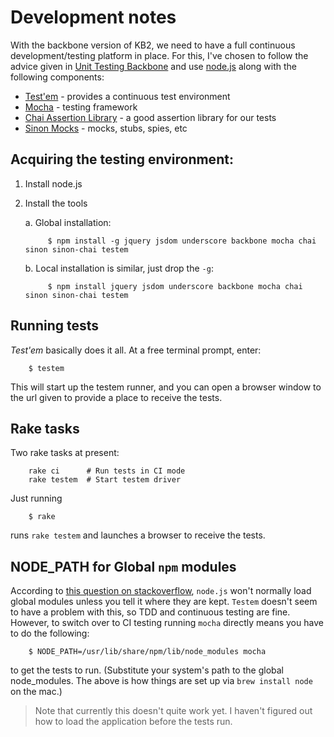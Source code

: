 # Development notes

With the backbone version of KB2, we need to have a full continuous
development/testing platform in place. For this, I've chosen to follow
the advice given in [Unit Testing
Backbone](http://www.sitepoint.com/unit-testing-backbone-js-applications/)
and use [node.js](http://nodejs.org) along with the following
components:

* [Test'em](https://github.com/airportyh/testem) - provides a
  continuous test environment
* [Mocha](http://visionmedia.github.com/mocha/) - testing framework
* [Chai Assertion Library](http://chaijs.com/) - a good assertion
  library for our tests
* [Sinon Mocks](http://sinonjs.org/) - mocks, stubs, spies, etc

## Acquiring the testing environment:

1. Install node.js

2. Install the tools

    a. Global installation:

            $ npm install -g jquery jsdom underscore backbone mocha chai sinon sinon-chai testem

    b. Local installation is similar, just drop the `-g`:

            $ npm install jquery jsdom underscore backbone mocha chai sinon sinon-chai testem

## Running tests

*Test'em* basically does it all. At a free terminal prompt, enter:

        $ testem

This will start up the testem runner, and you can open a browser
window to the url given to provide a place to receive the tests.

## Rake tasks

Two rake tasks at present:

        rake ci      # Run tests in CI mode
        rake testem  # Start testem driver

Just running

        $ rake

runs `rake testem` and launches a browser to receive the tests.


## NODE_PATH for Global `npm` modules

According to [this question on stackoverflow](http://stackoverflow.com/questions/15636367/nodejs-require-a-global-module-package),
`node.js` won't normally load global modules unless you tell it where
they are kept. `Testem` doesn't seem to have a problem with this, so
TDD and continuous testing are fine. However, to switch over to CI
testing running `mocha` directly means you have to do the following:

        $ NODE_PATH=/usr/lib/share/npm/lib/node_modules mocha

to get the tests to run. (Substitute your system's path to the global
node_modules. The above is how things are set up via `brew install
node` on the mac.)

> Note that currently this doesn't quite work yet. I haven't figured
  out how to load the application before the tests run.

